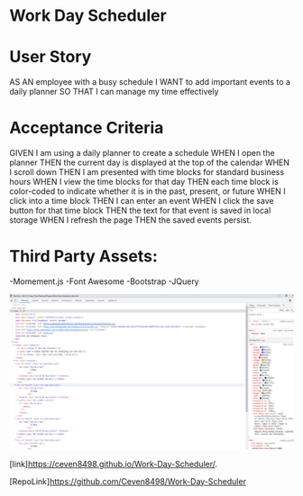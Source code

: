 # Work Day Scheduler

# User Story
AS AN employee with a busy schedule
I WANT to add important events to a daily planner
SO THAT I can manage my time effectively

# Acceptance Criteria

GIVEN I am using a daily planner to create a schedule
WHEN I open the planner
THEN the current day is displayed at the top of the calendar
WHEN I scroll down
THEN I am presented with time blocks for standard business hours
WHEN I view the time blocks for that day
THEN each time block is color-coded to indicate whether it is in the past, present, or future
WHEN I click into a time block
THEN I can enter an event
WHEN I click the save button for that time block
THEN the text for that event is saved in local storage
WHEN I refresh the page
THEN the saved events persist.

# Third Party Assets:
-Momement.js
-Font Awesome
-Bootstrap
-JQuery

![img screenshot](./screenshot.png)

[link]https://ceven8498.github.io/Work-Day-Scheduler/.

[RepoLink]https://github.com/Ceven8498/Work-Day-Scheduler